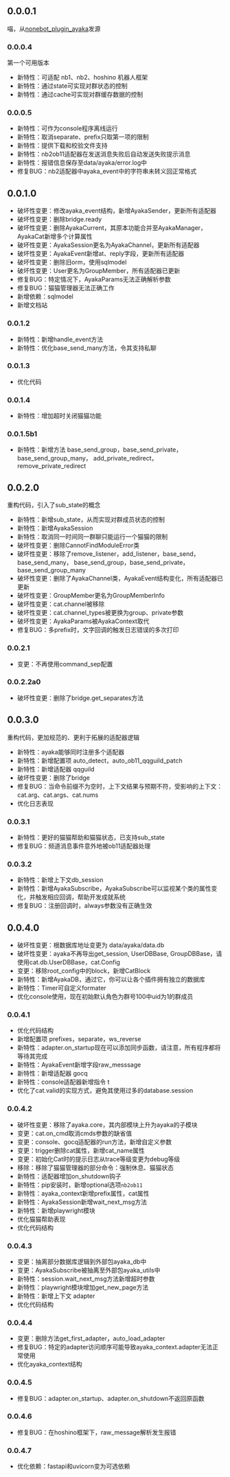 ## 0.0.0.1

喵，从[nonebot_plugin_ayaka](https://github.com/bridgeL/nonebot-plugin-ayaka)发源

### 0.0.0.4

第一个可用版本

- 新特性：可适配 nb1、nb2、hoshino 机器人框架
- 新特性：通过state可实现对群状态的控制
- 新特性：通过cache可实现对群缓存数据的控制

### 0.0.0.5

- 新特性：可作为console程序离线运行
- 新特性：取消separate、prefix只取第一项的限制
- 新特性：提供下载和校验文件支持
- 新特性：nb2ob11适配器在发送消息失败后自动发送失败提示消息
- 新特性：报错信息保存至data/ayaka/error.log中
- 修复BUG：nb2适配器中ayaka_event中的字符串未转义回正常格式

## 0.0.1.0

- 破坏性变更：修改ayaka_event结构，新增AyakaSender，更新所有适配器
- 破坏性变更：删除bridge.ready
- 破坏性变更：删除AyakaCurrent，其原本功能合并至AyakaManager，AyakaCat新增多个计算属性
- 破坏性变更：AyakaSession更名为AyakaChannel，更新所有适配器
- 破坏性变更：AyakaEvent新增at、reply字段，更新所有适配器
- 破坏性变更：删除旧orm，使用sqlmodel
- 破坏性变更：User更名为GroupMember，所有适配器已更新
- 修复BUG：特定情况下，AyakaParams无法正确解析参数
- 修复BUG：猫猫管理器无法正确工作
- 新增依赖：sqlmodel
- 新增文档站

### 0.0.1.2

- 新特性：新增handle_event方法
- 新特性：优化base_send_many方法，令其支持私聊

### 0.0.1.3

- 优化代码

### 0.0.1.4

- 新特性：增加超时关闭猫猫功能

### 0.0.1.5b1

- 新特性：新增方法 base_send_group，base_send_private，base_send_group_many，
add_private_redirect，remove_private_redirect

## 0.0.2.0

重构代码，引入了sub_state的概念

- 新特性：新增sub_state，从而实现对群成员状态的控制
- 新特性：新增AyakaSession
- 新特性：取消同一时间同一群聊只能运行一个猫猫的限制
- 破坏性变更：删除CannotFindModuleError类
- 破坏性变更：移除了remove_listener，add_listener，base_send，base_send_many，
base_send_group，base_send_private，base_send_group_many
- 破坏性变更：删除了AyakaChannel类，AyakaEvent结构变化，所有适配器已更新
- 破坏性变更：GroupMember更名为GroupMemberInfo
- 破坏性变更：cat.channel被移除
- 破坏性变更：cat.channel_types被更换为group、private参数
- 破坏性变更：AyakaParams被AyakaContext取代
- 修复BUG：多prefix时，文字回调的触发日志错误的多次打印

### 0.0.2.1

- 变更：不再使用command_sep配置

### 0.0.2.2a0

- 破坏性变更：删除了bridge.get_separates方法

## 0.0.3.0

重构代码，更加规范的、更利于拓展的适配器逻辑

- 新特性：ayaka能够同时注册多个适配器
- 新特性：新增配置项 auto_detect，auto_ob11_qqguild_patch
- 新特性：新增适配器 qqguild
- 破坏性变更：删除了bridge
- 修复BUG：当命令前缀不为空时，上下文结果与预期不符，受影响的上下文：cat.arg、cat.args、cat.nums
- 优化日志表现

### 0.0.3.1

- 新特性：更好的猫猫帮助和猫猫状态，已支持sub_state
- 修复BUG：频道消息事件意外地被ob11适配器处理

### 0.0.3.2

- 新特性：新增上下文db_session
- 新特性：新增AyakaSubscribe，AyakaSubscribe可以监视某个类的属性变化，并触发相应回调，帮助开发成就系统
- 修复BUG：注册回调时，always参数没有正确生效

## 0.0.4.0

- 破坏性变更：根数据库地址变更为 data/ayaka/data.db
- 破坏性变更：ayaka不再导出get_session, UserDBBase, GroupDBBase，请使用cat.db.UserDBBase，cat.Config
- 变更：移除root_config中的block，新增CatBlock
- 新特性：新增AyakaDB，通过它，你可以让各个插件拥有独立的数据库
- 新特性：Timer可自定义formater
- 优化console使用，现在初始默认角色为群号100中uid为1的群成员

### 0.0.4.1

- 优化代码结构
- 新增配置项 prefixes，separate，ws_reverse
- 新特性：adapter.on_startup现在可以添加同步函数，请注意，所有程序都将等待其完成
- 新特性：AyakaEvent新增字段raw_messsage
- 新特性：新增适配器 gocq
- 新特性：console适配器新增指令 t
- 优化了cat.valid的实现方式，避免其使用过多的database.session

### 0.0.4.2

- 破坏性变更：移除了ayaka.core，其内部模块上升为ayaka的子模块
- 变更：cat.on_cmd取消cmds参数的缺省值
- 变更：console、gocq适配器的run方法，新增自定义参数
- 变更：trigger删除cat属性，新增cat_name属性
- 变更：初始化Cat时的提示日志从trace等级变更为debug等级
- 移除：移除了猫猫管理器的部分命令：强制休息、猫猫状态
- 新特性：适配器增加on_shutdown钩子
- 新特性：pip安装时，新增optional选项`nb2ob11`
- 新特性：ayaka_context新增prefix属性，cat属性
- 新特性：AyakaSession新增wait_next_msg方法
- 新特性：新增playwright模块
- 优化猫猫帮助表现
- 优化代码结构

### 0.0.4.3

- 变更：抽离部分数据库逻辑到外部包ayaka_db中
- 变更：AyakaSubscribe被抽离至外部包ayaka_utils中
- 新特性：session.wait_next_msg方法新增超时参数
- 新特性：playwright模块增加get_new_page方法
- 新特性：新增上下文 adapter
- 优化代码结构

### 0.0.4.4

- 变更：删除方法get_first_adapter，auto_load_adapter
- 修复BUG：特定的adapter访问顺序可能导致ayaka_context.adapter无法正常使用
- 优化ayaka_context结构

### 0.0.4.5

- 修复BUG：adapter.on_startup、adapter.on_shutdown不返回原函数

### 0.0.4.6

- 修复BUG：在hoshino框架下，raw_message解析发生报错

### 0.0.4.7

- 优化依赖：fastapi和uvicorn变为可选依赖
